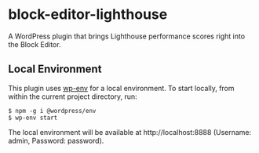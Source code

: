 # block-editor-lighthouse

A WordPress plugin that brings Lighthouse performance scores right into the Block Editor.

## Local Environment

This plugin uses [wp-env](https://developer.wordpress.org/block-editor/reference-guides/packages/packages-env/) for a local environment. To start locally, from within the current project directory, run:

```
$ npm -g i @wordpress/env
$ wp-env start

```

The local environment will be available at http://localhost:8888 (Username: admin, Password: password).